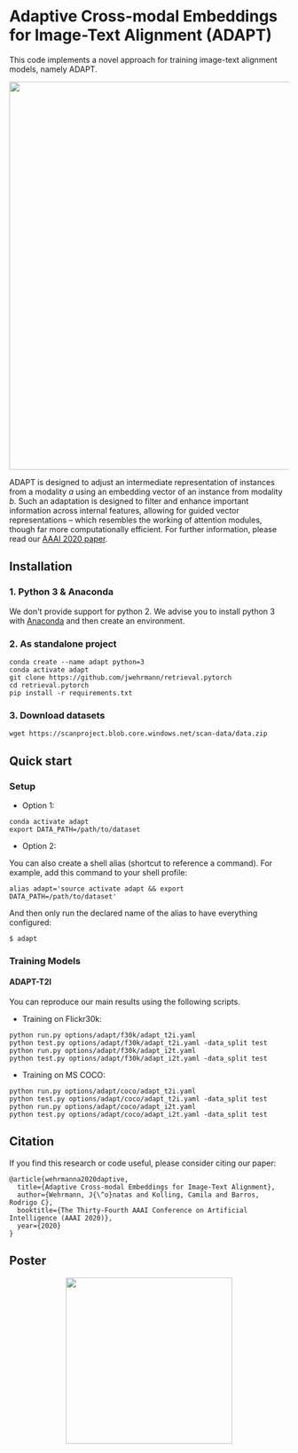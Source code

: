 # Adaptive Cross-modal Embeddings for Image-Text Alignment (ADAPT)

This code implements a novel approach for training image-text alignment models, namely ADAPT.

<p align="center">
    <img src="assets/adapt.png" width="700"/>
</p>
<!-- future link: https://github.com/jwehrmann/retrieval.pytorch/assets/adapt.png -->

ADAPT is designed to adjust an intermediate representation of instances from a modality _a_ using an embedding vector of an instance from modality _b_. Such an adaptation is designed to filter and enhance important information across internal features, allowing for guided vector representations – which resembles the working of attention modules, though far more computationally efficient. For further information, please read our [AAAI 2020 paper](https://www.researchgate.net/publication/337636199_Adaptive_Cross-modal_Embeddings_for_Image-Text_Alignment).


## Installation

### 1. Python 3 & Anaconda

We don't provide support for python 2. We advise you to install python 3 with [Anaconda](https://docs.anaconda.com/anaconda/install/) and then create an environment.

### 2. As standalone project

```
conda create --name adapt python=3
conda activate adapt
git clone https://github.com/jwehrmann/retrieval.pytorch
cd retrieval.pytorch
pip install -r requirements.txt
```

### 3. Download datasets

```
wget https://scanproject.blob.core.windows.net/scan-data/data.zip
```

## Quick start

### Setup

* Option 1:

```
conda activate adapt
export DATA_PATH=/path/to/dataset
```

* Option 2:

You can also create a shell alias (shortcut to reference a command). For example, add this command to your shell profile:
```
alias adapt='source activate adapt && export DATA_PATH=/path/to/dataset' 
```

And then only run the declared name of the alias to have everything configured:
```
$ adapt
```

### Training Models

#### ADAPT-T2I

You can reproduce our main results using the following scripts.

* Training on Flickr30k:
```
python run.py options/adapt/f30k/adapt_t2i.yaml
python test.py options/adapt/f30k/adapt_t2i.yaml -data_split test
python run.py options/adapt/f30k/adapt_i2t.yaml
python test.py options/adapt/f30k/adapt_i2t.yaml -data_split test
```

* Training on MS COCO:
```
python run.py options/adapt/coco/adapt_t2i.yaml
python test.py options/adapt/coco/adapt_t2i.yaml -data_split test
python run.py options/adapt/coco/adapt_i2t.yaml
python test.py options/adapt/coco/adapt_i2t.yaml -data_split test
```

## Citation

If you find this research or code useful, please consider citing our paper:

```
@article{wehrmanna2020daptive,
  title={Adaptive Cross-modal Embeddings for Image-Text Alignment},
  author={Wehrmann, J{\^o}natas and Kolling, Camila and Barros, Rodrigo C},
  booktitle={The Thirty-Fourth AAAI Conference on Artificial Intelligence (AAAI 2020)},
  year={2020}
}
```


## Poster

<p align="center">
    <img src="assets/adapt_poster.png" width="300"/>
</p>

